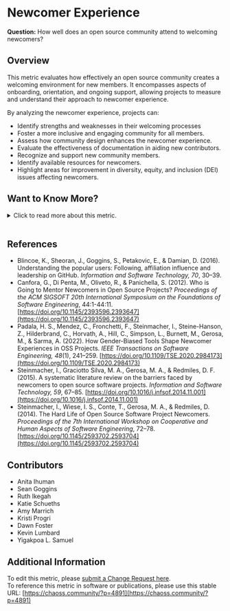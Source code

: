 # Newcomer Experience

**Question:** How well does an open source community attend to welcoming newcomers? 

## Overview
This metric evaluates how effectively an open source community creates a welcoming environment for new members. It encompasses aspects of onboarding, orientation, and ongoing support, allowing projects to measure and understand their approach to newcomer experience.

By analyzing the newcomer experience, projects can:
- Identify strengths and weaknesses in their welcoming processes
- Foster a more inclusive and engaging community for all members.
- Assess how community design enhances the newcomer experience.
- Evaluate the effectiveness of documentation in aiding new contributors.
- Recognize and support new community members.
- Identify available resources for newcomers.
- Highlight areas for improvement in diversity, equity, and inclusion (DEI) issues affecting newcomers.

## Want to Know More?

<span markdown="1"><details>
<summary>Click to read more about this metric.</summary>

### Data Collection Strategies

#### Quantitative
- Track subsequent contributions from first-time contributors to assess engagement.
- Monitor [New Contributors Closing Issues](https://chaoss.community/?p=3615) to evaluate new contributor activity.

#### Qualitative
- Conduct surveys that include newcomer experience questions, such as:
  - Likert scale items (1-x): 
    - I feel welcome in the community.
    - I feel like I am making a contribution to the community.
    - I am satisfied with the current community structure.
    - I would like to help more in the community.
    - I have the ability to have an impact in the community.
    - The community treats new members well.
  - Open-ended questions, such as:
    - What does the community lack that you wish it didn’t (e.g., more in-person events, DEI research)?
    - What obstacles did you encounter when starting with the community (e.g., difficulty finding information, meeting times)?
- Evaluate the effectiveness of:
  - Mentorship programs aimed at newcomers.
  - Newcomer onboarding training.
  - Peer-to-peer mentorship within the community.
  - Project Documentation via related metrics:
    - [Documentation Discoverability](https://chaoss.community/metric-documentation-discoverability/)
    - [Documentation Accessibility](https://chaoss.community/metric-documentation-accessibility/)
    - [Documentation Usability](https://chaoss.community/metric-documentation-usability/)

### Filters
The newcomer experience can be filtered by:
- [Member Demographics](https://chaoss.community/metric-project-demographics/) 
- [Types of Contributions](https://chaoss.community/metric-types-of-contributions/)  
- Amount of prior open source experience.
- Time between a newcomer’s first and subsequent engagements.
- [New contributors](https://chaoss.community/metric-new-contributors/) 
- [Occasional contributors](https://chaoss.community/metric-occasional-contributors/) 
- [Inactive contributors](https://chaoss.community/metric-inactive-contributors/) 

### Visualizations
None Provided

</details></span><br>

## References
- Blincoe, K., Sheoran, J., Goggins, S., Petakovic, E., & Damian, D. (2016). Understanding the popular users: Following, affiliation influence and leadership on GitHub. *Information and Software Technology, 70*, 30–39.
- Canfora, G., Di Penta, M., Oliveto, R., & Panichella, S. (2012). Who is Going to Mentor Newcomers in Open Source Projects? *Proceedings of the ACM SIGSOFT 20th International Symposium on the Foundations of Software Engineering*, 44:1-44:11. [https://doi.org/10.1145/2393596.2393647](https://doi.org/10.1145/2393596.2393647)
- Padala, H. S., Mendez, C., Fronchetti, F., Steinmacher, I., Steine-Hanson, Z., Hilderbrand, C., Horvath, A., Hill, C., Simpson, L., Burnett, M., Gerosa, M., & Sarma, A. (2022). How Gender-Biased Tools Shape Newcomer Experiences in OSS Projects. *IEEE Transactions on Software Engineering, 48*(1), 241–259. [https://doi.org/10.1109/TSE.2020.2984173](https://doi.org/10.1109/TSE.2020.2984173)
- Steinmacher, I., Graciotto Silva, M. A., Gerosa, M. A., & Redmiles, D. F. (2015). A systematic literature review on the barriers faced by newcomers to open source software projects. *Information and Software Technology, 59*, 67–85. [https://doi.org/10.1016/j.infsof.2014.11.001](https://doi.org/10.1016/j.infsof.2014.11.001)
- Steinmacher, I., Wiese, I. S., Conte, T., Gerosa, M. A., & Redmiles, D. (2014). The Hard Life of Open Source Software Project Newcomers. *Proceedings of the 7th International Workshop on Cooperative and Human Aspects of Software Engineering*, 72–78. [https://doi.org/10.1145/2593702.2593704](https://doi.org/10.1145/2593702.2593704)

## Contributors
- Anita Ihuman 
- Sean Goggins 
- Ruth Ikegah 
- Katie Schueths 
- Amy Marrich 
- Kristi Progri 
- Dawn Foster
- Kevin Lumbard
- Yigakpoa L. Samuel

## Additional Information
To edit this metric, please [submit a Change Request here](https://github.com/chaoss/wg-dei/blob/main/focus-areas/project-and-community/newcomer-experience.md).  
To reference this metric in software or publications, please use this stable URL: [https://chaoss.community/?p=4891](https://chaoss.community/?p=4891)

<!-- # For groupings in the knowledge base
Context tags: Newcomer Engagement, Community Inclusivity, DEI Issues
Keyword tags: Onboarding, Open Source Contribution, Mentorship, Community Support
-->


